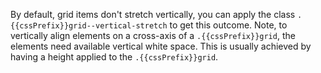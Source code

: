 By default, grid items don't stretch vertically, you can apply the class `.{{cssPrefix}}grid--vertical-stretch` to get this outcome. Note, to vertically align elements on a cross-axis of a `.{{cssPrefix}}grid`, the elements need available vertical white space. This is usually achieved by having a height applied to the `.{{cssPrefix}}grid`.
